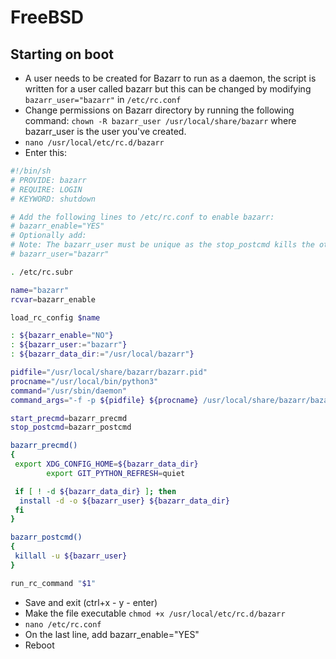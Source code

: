 # FreeBSD

## Starting on boot

- A user needs to be created for Bazarr to run as a daemon, the script is written for a user called bazarr but this can be changed by modifying `bazarr_user="bazarr"` in `/etc/rc.conf`
- Change permissions on Bazarr directory by running the following command: `chown -R bazarr_user /usr/local/share/bazarr` where bazarr_user is the user you've created.
- `nano /usr/local/etc/rc.d/bazarr`
- Enter this:

```bash
#!/bin/sh
# PROVIDE: bazarr
# REQUIRE: LOGIN
# KEYWORD: shutdown

# Add the following lines to /etc/rc.conf to enable bazarr:
# bazarr_enable="YES"
# Optionally add:
# Note: The bazarr_user must be unique as the stop_postcmd kills the other running process
# bazarr_user="bazarr"

. /etc/rc.subr

name="bazarr"
rcvar=bazarr_enable

load_rc_config $name

: ${bazarr_enable="NO"}
: ${bazarr_user:="bazarr"}
: ${bazarr_data_dir:="/usr/local/bazarr"}

pidfile="/usr/local/share/bazarr/bazarr.pid"
procname="/usr/local/bin/python3"
command="/usr/sbin/daemon"
command_args="-f -p ${pidfile} ${procname} /usr/local/share/bazarr/bazarr.py"

start_precmd=bazarr_precmd
stop_postcmd=bazarr_postcmd

bazarr_precmd()
{
 export XDG_CONFIG_HOME=${bazarr_data_dir}
        export GIT_PYTHON_REFRESH=quiet

 if [ ! -d ${bazarr_data_dir} ]; then
  install -d -o ${bazarr_user} ${bazarr_data_dir}
 fi
}

bazarr_postcmd()
{
 killall -u ${bazarr_user}
}

run_rc_command "$1"
```

- Save and exit (ctrl+x - y - enter)
- Make the file executable `chmod +x /usr/local/etc/rc.d/bazarr`
- `nano /etc/rc.conf`
- On the last line, add bazarr_enable="YES"
- Reboot
